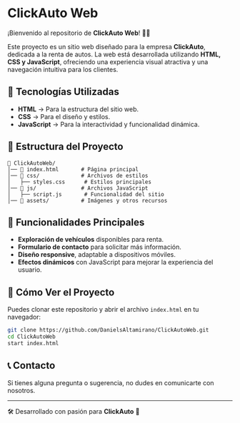 # ClickAuto Web

¡Bienvenido al repositorio de **ClickAuto Web**! 🚗💨

Este proyecto es un sitio web diseñado para la empresa **ClickAuto**, dedicada a la renta de autos. La web está desarrollada utilizando **HTML, CSS y JavaScript**, ofreciendo una experiencia visual atractiva y una navegación intuitiva para los clientes.

## 🚀 Tecnologías Utilizadas
- **HTML** → Para la estructura del sitio web.
- **CSS** → Para el diseño y estilos.
- **JavaScript** → Para la interactividad y funcionalidad dinámica.

## 📂 Estructura del Proyecto
```
📁 ClickAutoWeb/
│── 📄 index.html       # Página principal
│── 📁 css/             # Archivos de estilos
│   ├── styles.css      # Estilos principales
│── 📁 js/              # Archivos JavaScript
│   ├── script.js       # Funcionalidad del sitio
│── 📁 assets/          # Imágenes y otros recursos
```

## 🌟 Funcionalidades Principales
- **Exploración de vehículos** disponibles para renta.
- **Formulario de contacto** para solicitar más información.
- **Diseño responsive**, adaptable a dispositivos móviles.
- **Efectos dinámicos** con JavaScript para mejorar la experiencia del usuario.

## 📌 Cómo Ver el Proyecto
Puedes clonar este repositorio y abrir el archivo `index.html` en tu navegador:
```bash
git clone https://github.com/DanielsAltamirano/ClickAutoWeb.git
cd ClickAutoWeb
start index.html
```

## 📞 Contacto
Si tienes alguna pregunta o sugerencia, no dudes en comunicarte con nosotros.

---
🛠 Desarrollado con pasión para **ClickAuto** 🚗
